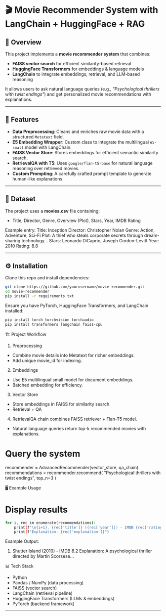 # 🎬 Movie Recommender System with LangChain + HuggingFace + RAG

## 📌 Overview  
This project implements a **movie recommender system** that combines:  
- **FAISS vector search** for efficient similarity-based retrieval  
- **HuggingFace Transformers** for embeddings & language models  
- **LangChain** to integrate embeddings, retrieval, and LLM-based reasoning  

It allows users to ask natural language queries (e.g., *"Psychological thrillers with twist endings"*) and get personalized movie recommendations with explanations.

---

## 🚀 Features
- **Data Preprocessing**: Cleans and enriches raw movie data with a structured `Metatext` field.  
- **E5 Embedding Wrapper**: Custom class to integrate the multilingual `e5-small` model with LangChain.  
- **FAISS Vector Store**: Stores embeddings for efficient semantic similarity search.  
- **RetrievalQA with T5**: Uses `google/flan-t5-base` for natural language reasoning over retrieved movies.  
- **Custom Prompting**: A carefully crafted prompt template to generate human-like explanations.  

---

## 📂 Dataset
The project uses a **movies.csv** file containing:
- Title, Director, Genre, Overview (Plot), Stars, Year, IMDB Rating  

Example entry:
Title: Inception
Director: Christopher Nolan
Genre: Action, Adventure, Sci-Fi
Plot: A thief who steals corporate secrets through dream-sharing technology...
Stars: Leonardo DiCaprio, Joseph Gordon-Levitt
Year: 2010
Rating: 8.8

---

## ⚙️ Installation
Clone this repo and install dependencies:
```bash
git clone https://github.com/yourusername/movie-recommender.git
cd movie-recommender
pip install -r requirements.txt
```
Ensure you have PyTorch, HuggingFace Transformers, and LangChain installed:
```bash
pip install torch torchvision torchaudio
pip install transformers langchain faiss-cpu
```

🏗️ Project Workflow

1. Preprocessing
  - Combine movie details into Metatext for richer embeddings.
  - Add unique movie_id for indexing.

2. Embeddings
  - Use E5 multilingual small model for document embeddings.
  - Batched embedding for efficiency.

3. Vector Store
  - Store embeddings in FAISS for similarity search.
  - Retrieval + QA

4. RetrievalQA chain combines FAISS retriever + Flan-T5 model.
  - Natural language queries return top-k recommended movies with explanations.

# Query the system
recommender = AdvancedRecommender(vector_store, qa_chain)
recommendations = recommender.recommend(
    "Psychological thrillers with twist endings",
    top_n=3
)

🖥️ Example Usage
# Display results
```bash
for i, rec in enumerate(recommendations):
    print(f"\n{i+1}. {rec['title']} ({rec['year']}) - IMDB {rec['rating']}")
    print(f"Explanation: {rec['explanation']}")
```

Example Output:
1. Shutter Island (2010) - IMDB 8.2
Explanation: A psychological thriller directed by Martin Scorsese...

📊 Tech Stack
- Python
- Pandas / NumPy (data processing)
- FAISS (vector search)
- LangChain (retrieval pipeline)
- HuggingFace Transformers (LLMs & embeddings)
- PyTorch (backend framework)

---
